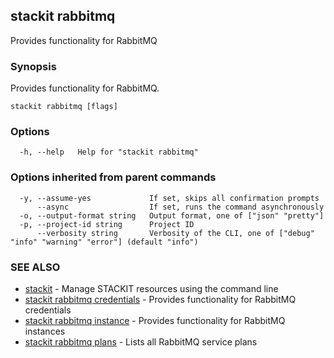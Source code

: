 ## stackit rabbitmq

Provides functionality for RabbitMQ

### Synopsis

Provides functionality for RabbitMQ.

```
stackit rabbitmq [flags]
```

### Options

```
  -h, --help   Help for "stackit rabbitmq"
```

### Options inherited from parent commands

```
  -y, --assume-yes             If set, skips all confirmation prompts
      --async                  If set, runs the command asynchronously
  -o, --output-format string   Output format, one of ["json" "pretty"]
  -p, --project-id string      Project ID
      --verbosity string       Verbosity of the CLI, one of ["debug" "info" "warning" "error"] (default "info")
```

### SEE ALSO

* [stackit](./stackit.md)	 - Manage STACKIT resources using the command line
* [stackit rabbitmq credentials](./stackit_rabbitmq_credentials.md)	 - Provides functionality for RabbitMQ credentials
* [stackit rabbitmq instance](./stackit_rabbitmq_instance.md)	 - Provides functionality for RabbitMQ instances
* [stackit rabbitmq plans](./stackit_rabbitmq_plans.md)	 - Lists all RabbitMQ service plans


